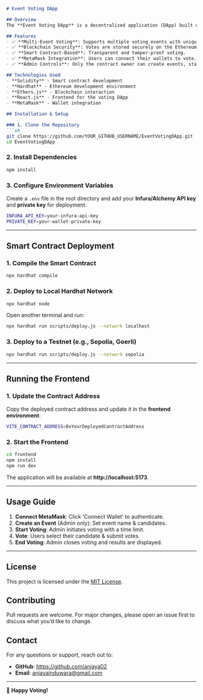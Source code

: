 ```md
# Event Voting DApp

## Overview
The **Event Voting DApp** is a decentralized application (DApp) built using Solidity, Hardhat, and React.js with Ethers.js. It allows event organizers to create and manage voting events where users can securely cast votes for candidates.

## Features
- ✅ **Multi-Event Voting**: Supports multiple voting events with unique candidates.
- ✅ **Blockchain Security**: Votes are stored securely on the Ethereum blockchain.
- ✅ **Smart Contract-Based**: Transparent and tamper-proof voting.
- ✅ **MetaMask Integration**: Users can connect their wallets to vote.
- ✅ **Admin Controls**: Only the contract owner can create events, start/stop voting.

## Technologies Used
- **Solidity** - Smart contract development  
- **Hardhat** - Ethereum development environment  
- **Ethers.js** - Blockchain interaction  
- **React.js** - Frontend for the voting DApp  
- **MetaMask** - Wallet integration  

## Installation & Setup

### 1. Clone the Repository
```sh
git clone https://github.com/YOUR_GITHUB_USERNAME/EventVotingDApp.git
cd EventVotingDApp
```

### 2. Install Dependencies
```sh
npm install
```

### 3. Configure Environment Variables
Create a `.env` file in the root directory and add your **Infura/Alchemy API key** and **private key** for deployment:
```sh
INFURA_API_KEY=your-infura-api-key
PRIVATE_KEY=your-wallet-private-key
```

---

## Smart Contract Deployment

### 1. Compile the Smart Contract
```sh
npx hardhat compile
```

### 2. Deploy to Local Hardhat Network
```sh
npx hardhat node
```
Open another terminal and run:
```sh
npx hardhat run scripts/deploy.js --network localhost
```

### 3. Deploy to a Testnet (e.g., Sepolia, Goerli)
```sh
npx hardhat run scripts/deploy.js --network sepolia
```

---

## Running the Frontend

### 1. Update the Contract Address
Copy the deployed contract address and update it in the **frontend environment**:
```sh
VITE_CONTRACT_ADDRESS=0xYourDeployedContractAddress
```

### 2. Start the Frontend
```sh
cd frontend
npm install
npm run dev
```
The application will be available at **http://localhost:5173**.

---

## Usage Guide

1. **Connect MetaMask**: Click 'Connect Wallet' to authenticate.
2. **Create an Event** (Admin only): Set event name & candidates.
3. **Start Voting**: Admin initiates voting with a time limit.
4. **Vote**: Users select their candidate & submit votes.
5. **End Voting**: Admin closes voting and results are displayed.

---

## License
This project is licensed under the [MIT License](LICENSE).

## Contributing
Pull requests are welcome. For major changes, please open an issue first to discuss what you’d like to change.

## Contact
For any questions or support, reach out to:
- **GitHub**: https://github.com/anjaya02
- **Email**: anjayainduwara@gmail.com

---

🚀 **Happy Voting!**
```
